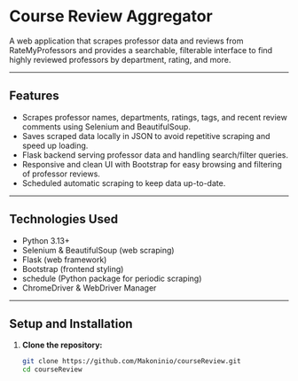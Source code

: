 # Course Review Aggregator

A web application that scrapes professor data and reviews from RateMyProfessors and provides a searchable, filterable interface to find highly reviewed professors by department, rating, and more.

---

## Features

- Scrapes professor names, departments, ratings, tags, and recent review comments using Selenium and BeautifulSoup.
- Saves scraped data locally in JSON to avoid repetitive scraping and speed up loading.
- Flask backend serving professor data and handling search/filter queries.
- Responsive and clean UI with Bootstrap for easy browsing and filtering of professor reviews.
- Scheduled automatic scraping to keep data up-to-date.

---

## Technologies Used

- Python 3.13+
- Selenium & BeautifulSoup (web scraping)
- Flask (web framework)
- Bootstrap (frontend styling)
- schedule (Python package for periodic scraping)
- ChromeDriver & WebDriver Manager

---

## Setup and Installation

1. **Clone the repository:**

   ```bash
   git clone https://github.com/Makoninio/courseReview.git
   cd courseReview
